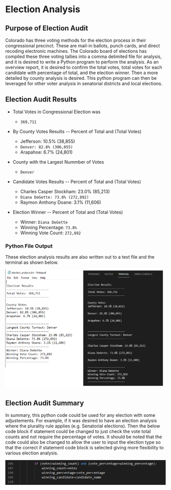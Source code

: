 # Election Analysis
## Purpose of Election Audit
Colorado has three voting methods for the election process in their congressional precinct.  These are mail-in ballots, punch cards, and direct recoding electronic machines.  The Colorado board of elections has compiled these three voting tallies into a comma delimited file for analysis, and it is desired to write a Python program to perform the analysis.  As an overview report, it is desired to confirm the total votes, total votes for each candidate with percentage of total, and the election winner.  Then a more detailed by county analysis is desired.  This python program can then be leveraged for other voter analysis in senatorial districts and local elections.

## Election Audit Results
* Total Votes in Congressional Election was
  *  ```369,711```

* By County Votes Results -- Percent of Total and (Total Votes)
    - Jefferson: 10.5% (38,855)
    - ```Denver: 82.8% (306,055)```
    - Arapahoe: 6.7% (24,801)  <br>

* County with the Largest Nummber of Votes
  * ```Denver```

* Candidate Votes Results -- Percent of Total and (Total Votes)
  - Charles Casper Stockham: 23.0% (85,213)
  - ```Diana DeGette: 73.8% (272,892)```
  - Raymon Anthony Doane: 3.1% (11,606)  <br>

* Election Winner -- Percent of Total and (Total Votes)
  - Winner: ```Diana DeGette```
  - Winning Percentage: ```73.8%```
  - Winning Vote Count: ```272,892```

### Python File Output
These election analysis results are also written out to a text file and the terminal as shown below.

![alt text](https://github.com/jj2773/Election_Analysis/blob/main/analysis/python_analysis_output.PNG)

## Election Audit Summary
In summary, this python code could be used for any election with some adjustements.  For example, if it was desired to have an election analysis where the plurality rule applies (e.g. Senatorial elections).  Then the below code block if statement could be changed to just check the vote total counts and not require the percentage of votes.  It should be noted that the code could also be changed to allow the user to input the election type so that the correct if statement code block is selected giving more flexibility to various election analysis.  


![alt text](https://github.com/jj2773/Election_Analysis/blob/main/analysis/ifstatement_counts_and_percentage.PNG)